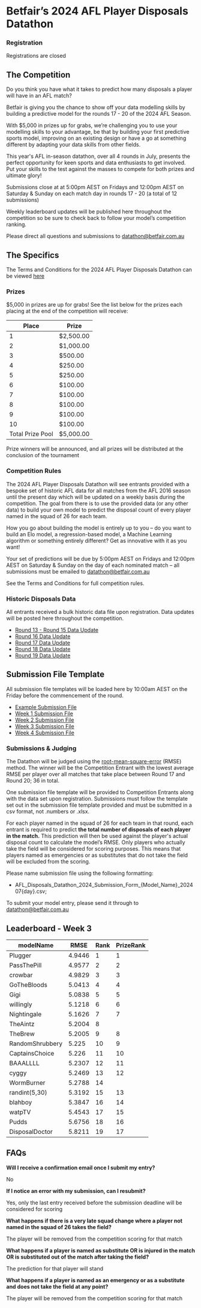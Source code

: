 # Betfair’s 2024 AFL Player Disposals Datathon

### Registration

Registrations are closed

## The Competition

Do you think you have what it takes to predict how many disposals a player will have in an AFL match?

Betfair is giving you the chance to show off your data modelling skills by building a predictive model for the rounds 17 - 20 of the 2024 AFL Season.

With $5,000 in prizes up for grabs, we’re challenging you to use your modelling skills to your advantage, be that by building your first predictive sports model, improving on an existing design or have a go at something different by adapting your data skills from other fields.

This year's AFL in-season datathon, over all 4 rounds in July, presents the perfect opportunity for keen sports and data enthusiasts to get involved. Put your skills to the test against the masses to compete for both prizes and ultimate glory!

Submissions close at at 5:00pm AEST on Fridays and 12:00pm AEST on Saturday & Sunday on each match day in rounds 17 - 20 (a total of 12 submissions)

Weekly leaderboard updates will be published here throughout the competition so be sure to check back to follow your model’s competition ranking.

Please direct all questions and submissions to [datathon@betfair.com.au](mailto:datathon@betfair.com.au)

## The Specifics

The Terms and Conditions for the 2024 AFL Player Disposals Datathon can be viewed [here](../assets/AFL_Disposals_2024_TCs.pdf)

### Prizes
$5,000 in prizes are up for grabs!
See the list below for the prizes each placing at the end of the competition will receive:

| Place | Prize |
| --- | --- |
| 1 | $2,500.00 |
| 2 | $1,000.00 |
| 3 | $500.00 |
| 4 | $250.00 |
| 5 | $250.00 |
| 6 | $100.00 |
| 7 | $100.00 |
| 8 | $100.00 | 
| 9 | $100.00 | 
| 10 | $100.00 |
| Total Prize Pool | $5,000.00 | 

Prize winners will be announced, and all prizes will be distributed at the conclusion of the tournament

### Competition Rules 

The 2024 AFL Player Disposals Datathon will see entrants provided with a bespoke set of historic AFL data for all matches from the AFL 2016 season until the present day which will be updated on a weekly basis during the competition.
The goal from there is to use the provided data (or any other data) to build your own model to predict the disposal count of every player named in the squad of 26 for each team.

How you go about building the model is entirely up to you – do you want to build an Elo model, a regression-based model, a Machine Learning algorithm or something entirely different? Get as innovative with it as you want!

Your set of predictions will be due by 5:00pm AEST on Fridays and 12:00pm AEST on Saturday & Sunday on the day of each nominated match – all submissions must be emailed to [datathon@betfair.com.au](mailto:datathon@betfair.com.au)

See the Terms and Conditions for full competition rules.

### Historic Disposals Data

All entrants received a bulk historic data file upon registration. Data updates will be posted here throughout the competition.

- [Round 13 - Round 15 Data Update](../assets/data_update_R13-R15.csv)
- [Round 16 Data Update](../assets/data_update_R16.csv)
- [Round 17 Data Update](../assets/data_update_R17.csv)
- [Round 18 Data Update](../assets/data_update_R18.csv)
- [Round 19 Data Update](../assets/data_update_R19.csv)

## Submission File Template

All submission file templates will be loaded here by 10:00am AEST on the Friday before the commencement of the round.

- [Example Submission File](../assets/exampleSubmissionFile.csv)
- [Week 1 Submission File](../assets/AFL_Disposals_Datathon_2024_Submission_Form_{Model_Name}_Week_1.csv)
- [Week 2 Submission File](../assets/AFL_Disposals_Datathon_2024_Submission_Form_{Model_Name}_Week_2.csv)
- [Week 3 Submission File](../assets/AFL_Disposals_Datathon_2024_Submission_Form_{Model_Name}_Week_3.csv)
- [Week 4 Submission File](../assets/AFL_Disposals_Datathon_2024_Submission_Form_{Model_Name}_Week_4.csv)

### Submissions & Judging

The Datathon will be judged using the [root-mean-square-error](https://en.wikipedia.org/wiki/Root-mean-square_deviation) (RMSE) method. The winner will be the Competition Entrant with the lowest average RMSE per player over all matches that take place between Round 17 and Round 20; 36 in total.

One submission file template will be provided to Competition Entrants along with the data set upon registration. Submissions must follow the template set out in the submission file template provided and must be submitted in a csv format, not .numbers or .xlsx.

For each player named in the squad of 26 for each team in that round, each entrant is required to predict **the total number of disposals of each player in the match.** This prediction will then be used against the player's actual disposal count to calculate the model’s RMSE. Only players who actually take the field will be considered for scoring purposes. This means that players named as emergencies or as substitutes that do not take the field will be excluded from the scoring. 

Please name submission file using the following formatting:

- 	AFL_Disposals_Datathon_2024_Submission_Form_{Model_Name}_202407{day}.csv;

To submit your model entry, please send it through to [datathon@betfair.com.au](mailto:datathon@betfair.com.au)

## Leaderboard - Week 3

|modelName|RMSE|Rank|PrizeRank|
|-----------------------------------------|------|--|--|
|Plugger|4.9446|1|1|
|PassThePill|4.9577|2|2|
|crowbar|4.9829|3|3|
|GoTheBloods|5.0413|4|4|
|Gigi|5.0838|5|5|
|willingly|5.1218|6|6|
|Nightingale|5.1626|7|7|
|TheAintz|5.2004|8||
|TheBrew|5.2005|9|8|
|RandomShrubbery|5.225|10|9|
|CaptainsChoice|5.226|11|10|
|BAAALLLL|5.2307|12|11|
|cyggy|5.2469|13|12|
|WormBurner|5.2788|14||
|randint(5,30)|5.3192|15|13|
|blahboy|5.3847|16|14|
|watpTV|5.4543|17|15|
|Pudds|5.6756|18|16|
|DisposalDoctor|5.8211|19|17|


## FAQs

**Will I receive a confirmation email once I submit my entry?**

No

**If I notice an error with my submission, can I resubmit?**

Yes, only the last entry received before the submission deadline will be considered for scoring

**What happens if there is a very late squad change where a player not named in the squad of 26 takes the field?**

The player will be removed from the competition scoring for that match

**What happens if a player is named as substitute OR is injured in the match OR is substituted out of the match after taking the field?**

The prediction for that player will stand

**What happens if a player is named as an emergency or as a substitute and does not take the field at any point?**

The player will be removed from the competition scoring for that match






